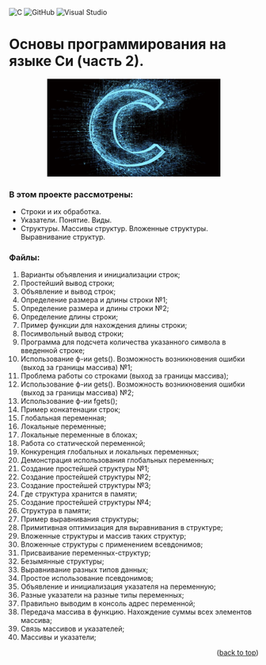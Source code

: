 ![C](https://img.shields.io/badge/c-%2300599C.svg?style=for-the-badge&logo=c&logoColor=white)
![GitHub](https://img.shields.io/badge/github-%23121011.svg?style=for-the-badge&logo=github&logoColor=white)
![Visual Studio](https://img.shields.io/badge/Visual%20Studio-5C2D91.svg?style=for-the-badge&logo=visual-studio&logoColor=white)
<a name="readme-top"></a>
# Основы программирования на языке Си (часть 2).
<p align="center">
<img src="images/C.png" alt="drawing" width="350"/>
</p>

### В этом проекте рассмотрены: 
- Строки и их обработка.
- Указатели. Понятие. Виды. 
- Структуры. Массивы структур. Вложенные структуры. Выравнивание структур. 

### Файлы: 
1. Варианты объявления и инициализации строк;
2. Простейший вывод строки;
3. Объявление и вывод строк;
4. Определение размера и длины строки №1;
5. Определение размера и длины строки №2;
6. Определение длины строки;
7. Пример функции для нахождения длины строки;
8. Посимвольный вывод строки;
9. Программа для подсчета количества указанного символа в введенной строке;
10. Использование ф-ии gets(). Возможность возникновения ошибки (выход за границы массива) №1;
11. Проблема работы со строками (выход за границы массива);
12. Использование ф-ии gets(). Возможность возникновения ошибки (выход за границы массива) №2;
13. Использование ф-ии fgets();
14. Пример конкатенации строк;
15. Глобальная переменная;
16. Локальные переменные;
17. Локальные переменные в блоках;
18. Работа со статической переменной;
19. Конкуренция глобальных и локальных переменных;
20. Демонстрация использования глобальных переменных;
21. Создание простейшей структуры №1;
22. Создание простейшей структуры №2;
23. Создание простейшей структуры №3;
24. Где структура хранится в памяти;
25. Создание простейшей структуры №4;
26. Структура в памяти;
27. Пример выравнивания структуры;
28. Примитивная оптимизация для выравнивания в структуре;
29. Вложенные структуры и массив таких структур;
30. Вложенные структуры с применением всевдонимов;
31. Присваивание переменных-структур;
32. Безымянные структуры;
33. Выравнивание разных типов данных;
34. Простое использование псевдонимов;
35. Объявление и инициализация указателя на переменную;
36. Разные указатели на разные типы переменных;
37. Правильно выводим в консоль адрес переменной;
38. Передача массива в функцию. Нахождение суммы всех элементов массива;
39. Связь массивов и указателей;
40. Массивы и указатели;

<p align="right">(<a href="#readme-top">back to top</a>)</p>

